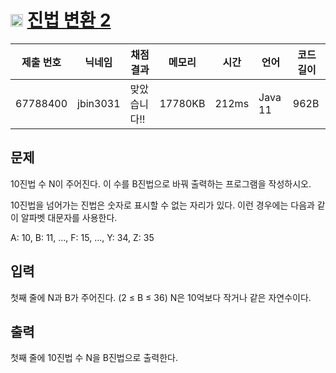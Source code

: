 # <img width="20px"  src="https://d2gd6pc034wcta.cloudfront.net/tier/5.svg" class="solvedac-tier"> [진법 변환 2](https://www.acmicpc.net/problem/11005) 

| 제출 번호 | 닉네임 | 채점 결과 | 메모리 | 시간 | 언어 | 코드 길이 |
|---|---|---|---|---|---|---|
|67788400|jbin3031|맞았습니다!! |17780KB|212ms|Java 11|962B|

## 문제
<p>10진법 수 N이 주어진다. 이 수를 B진법으로 바꿔 출력하는 프로그램을 작성하시오.</p>

<p>10진법을 넘어가는 진법은 숫자로 표시할 수 없는 자리가 있다. 이런 경우에는 다음과 같이 알파벳 대문자를 사용한다.</p>

<p>A: 10, B: 11, ..., F: 15, ..., Y: 34, Z: 35</p>

## 입력
<p>첫째 줄에 N과 B가 주어진다. (2 ≤ B ≤ 36) N은 10억보다 작거나 같은 자연수이다.</p>

## 출력
<p>첫째 줄에 10진법 수 N을 B진법으로 출력한다.</p>

